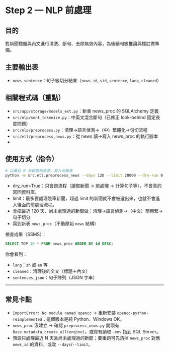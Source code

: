
# Step 2 — NLP 前處理

## 目的
對新聞標題與內文進行清洗、斷句、去除無效內容，為後續句級推論與標註做準備。

## 主要輸出表
- `news_sentence`：句子級切分結果（`news_id`, `sid`, `sentence`, `lang`, `cleaned`）

## 相關程式碼（重點）
- `src/app/storage/models_ext.py`：新表 news_proc 的 SQLAlchemy 定義
- `src/nlp/sent_tokenize.py`：中英文混合斷句（已修正 look-behind 固定長度問題）
- `src/nlp/preprocess.py`：清理→語言偵測→（中）繁體化→句切流程
- `src/etl/preprocess_news.py`：從 news 讀→寫入 news_proc 的執行腳本
- 
## 使用方式（指令）
```bash
# 以最近 N 天新聞為來源，寫入句級表
python -m src.etl.preprocess_news --days 120 --limit 20000 --dry-run 0
```

* dry_run=True：只會跑流程（讀取新聞 → 前處理 → 計算句子等），不會真的寫回資料庫。
* limit：最多要處理幾筆新聞，超過 limit 的新聞就不會被選出來，也就不會進入後面的前處理流程。
* 會把最近 120 天、尚未處理過的新聞做：清理→語言偵測→（中文）簡轉繁→句子切分
* 寫到新表 `news_proc`（不動原始 `news` 結構）

檢查成果（SSMS）：

```sql
SELECT TOP 10 * FROM news_proc ORDER BY id DESC;
```

你會看到：

* `lang`：`zh` 或 `en` 等
* `cleaned`：清理後的全文（標題＋內文）
* `sentences_json`：句子陣列（JSON 字串）

---

## 常見卡點

* `ImportError: No module named opencc` → 重新安裝 `opencc-python-reimplemented`；這個版本是純 Python，Windows OK。
* `news_proc` 沒建立 → 確認 `preprocess_news.py` 開頭有 `Base.metadata.create_all(engine)`，或你有讀取 `.env` 指到 SQL Server。
* 預設只處理最近 N 天且尚未處理過的新聞；要重跑可先清掉 `news_proc` 對應 `news_id` 的資料，或改 `--days`/`--limit`。
